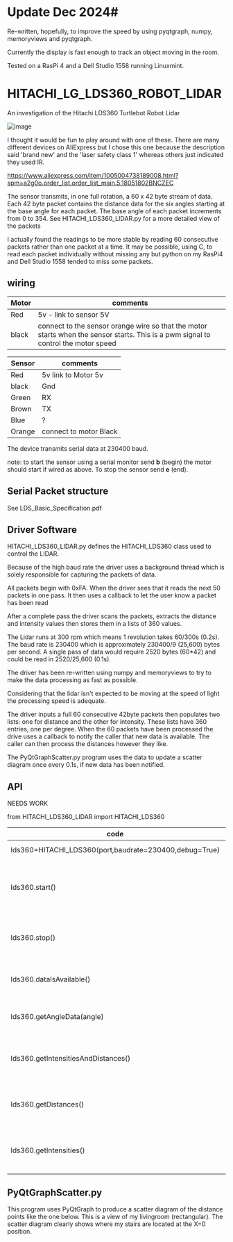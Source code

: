 
# Update Dec 2024#

Re-written, hopefully, to improve the speed by using pyqtgraph, numpy, memoryviews and pyqtgraph.

Currently the display is fast enough to track an object moving in the room.

Tested on a RasPi 4 and a Dell Studio 1558 running Linuxmint.

# HITACHI_LG_LDS360_ROBOT_LIDAR

An investigation of the Hitachi LDS360 Turtlebot Robot Lidar

![image](https://user-images.githubusercontent.com/15849181/229080401-91c47140-bc30-4980-9ec1-eadb665c3e99.png)

I thought it would be fun to play around with one of these. There are many different devices on AliExpress but I chose this one because the description said 'brand new' and the 'laser safety class 1' whereas others just indicated they used IR. 

https://www.aliexpress.com/item/1005004738189008.html?spm=a2g0o.order_list.order_list_main.5.18051802BNCZEC

The sensor transmits, in one full rotation, a 60 x 42 byte stream of data. Each 42 byte packet contains the distance data for the six angles starting at the base angle for each packet. The base angle of each packet increments from 0 to 354. See HITACHI_LDS360_LIDAR.py for a more detailed view of the packets

I actually found the readings to be more stable by reading 60 consecutive packets rather than one packet at a time. It may be possible, using C, to read each packet individually without missing any but python on my RasPi4 and Dell Studio 1558 tended to miss some packets. 

## wiring

|Motor| comments                                                                                                                           |
|-----|------------------------------------------------------------------------------------------------------------------------------------|
|Red| 5v - link to sensor 5V                                                                                                             |
|black| connect to the sensor orange wire so that the motor starts when the sensor starts. This is a pwm signal to control the motor speed 

|Sensor| comments               |
|------|------------------------|
|Red| 5v link to Motor 5v    |
|black| Gnd                    |
|Green| RX                     |
|Brown| TX                     |
|Blue| ?                      |
|Orange| connect to motor Black |

The device transmits serial data at 230400 baud.

note: to start the sensor using a serial monitor send **b** (begin) the motor should start if wired as above. To stop the sensor send **e** (end).

## Serial Packet structure

See LDS_Basic_Specification.pdf


## Driver Software

HITACHI_LDS360_LIDAR.py defines the HITACHI_LDS360 class used to control the LIDAR.

Because of the high baud rate the driver uses a background thread which is solely responsible for capturing the packets of data. 

All packets begin with 0xFA. When the driver sees that it reads the next 50 packets in one pass. It then uses a callback to let the user know a packet has been read

After a complete pass the driver scans the packets, extracts the distance and intensity values then stores them in a lists of 360 values.

The Lidar runs at 300 rpm which means 1 revolution takes 60/300s (0.2s). The baud rate is 230400 which is approximately 230400/9 (25,600) bytes per second. A single pass of data would require 2520 bytes (60*42) and could be read in 2520/25,600 (0.1s). 

The driver has been re-written using numpy and memoryviews to try to make the data processing as fast as possible.

Considering that the lidar isn't expected to be moving at the speed of light the processing speed is adequate.

The driver inputs a full 60 consecutive 42byte packets then populates two lists: one for distance and the other for intensity. These lists have 360 entries, one per degree. When the 60 packets have been processed the drive uses a callback to notify the caller that new data is available. The caller can then process the distances however they like.

The PyQtGraphScatter.py program uses the data to update a scatter diagram once every 0.1s, if new data has been notified.

## API


NEEDS WORK

from HITACHI_LDS360_LIDAR import HITACHI_LDS360

| code | comment |
|------|---------|
|lds360=HITACHI_LDS360(port,baudrate=230400,debug=True)| serial port depends on platform |
|lds360.start()| opens the serial port,starts the motor, there will be a slight delay till the datastream begins (header_timeout)|
|lds360.stop()| switches off the motor , terminates the background task and closes the serial port|
|lds360.dataIsAvailable()| True if the raw data array has been filled with 60 packets of data|
|lds360.getAngleData(angle)| return the (intensity,distance) values at the given angle|
|lds360.getIntensitiesAndDistances()| returns a tuple of two arrays (intensity,distance). Each array has 360 entries|
|lds360.getDistances()| returns a list of 360 corresponding tuples (x,y) for available data points|
|lds360.getIntensities()| returns a list of 360 corresponding tuples (x,y) for available data points|


## PyQtGraphScatter.py
This program uses PyQtGraph to produce a scatter diagram of the distance points like the one below. This is a view of my livingroom (rectangular). The scatter diagram clearly shows where my stairs are located at the X=0 position.





